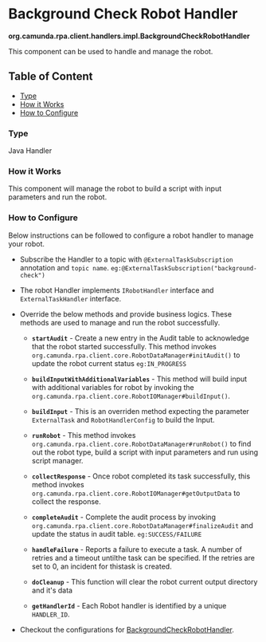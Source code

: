 # Background Check Robot Handler

**org.camunda.rpa.client.handlers.impl.BackgroundCheckRobotHandler**

 This component can be used to handle and manage the robot.

## Table of Content
* [Type](#type)
* [How it Works](#how-it-works)
* [How to Configure](#how-to-configure)

### Type

Java Handler

### How it Works

This component will manage the robot to build a script with input parameters and run the robot.

### How to Configure

Below instructions can be followed to configure a robot handler to manage your robot.

* Subscribe the Handler to a topic with `@ExternalTaskSubscription` annotation and `topic name`. `eg:@ExternalTaskSubscription("background-check")`

* The robot Handler implements `IRobotHandler` interface and `ExternalTaskHandler` interface. 

* Override the below methods and provide business logics. These methods are used to manage and run the robot successfully.

  * **`startAudit`** - Create a new entry in the Audit table to acknowledge that the robot started successfully. This method invokes `org.camunda.rpa.client.core.RobotDataManager#initAudit()` to update the robot current status `eg:IN_PROGRESS` 
  
  * **`buildInputWithAdditionalVariables`** - This method will build input with additional variables for robot by invoking the `org.camunda.rpa.client.core.RobotIOManager#buildInput()`.
  
  * **`buildInput`** - This is an overriden method expecting the parameter `ExternalTask` and `RobotHandlerConfig` to build the Input.
  
  * **`runRobot`** - This method invokes `org.camunda.rpa.client.core.RobotDataManager#runRobot()` to find out the robot type, build a script with input parameters and run using script manager.
  
  * **`collectResponse`** - Once robot completed its task successfully, this method invokes `org.camunda.rpa.client.core.RobotIOManager#getOutputData` to collect the response. 
    
  * **`completeAudit`** - Complete the audit process by invoking `org.camunda.rpa.client.core.RobotDataManager#finalizeAudit` and update the status in audit table. `eg:SUCCESS/FAILURE`

  * **`handleFailure`** - Reports a failure to execute a task. A number of retries and a timeout untilthe task can be specified. If the retries are set to 0, an incident for thistask is created.

  * **`doCleanup`** - This function will clear the robot current output directory and it's data
 
  * **`getHandlerId`** - Each Robot handler is identified by a unique `HANDLER_ID`.

* Checkout the configurations for [BackgroundCheckRobotHandler](../../src/main/java/org/camunda/rpa/client/handlers/impl/BackgroundCheckRobotHandler.java).
